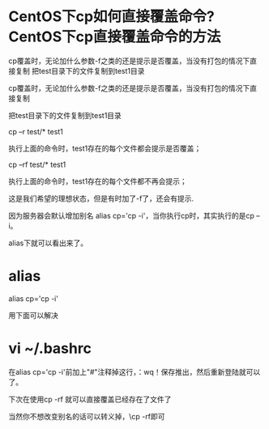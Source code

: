 # CentOS下cp如何直接覆盖命令?CentOS下cp直接覆盖命令的方法

cp覆盖时，无论加什么参数-f之类的还是提示是否覆盖，当没有打包的情况下直接复制 把test目录下的文件复制到test1目录

cp覆盖时，无论加什么参数-f之类的还是提示是否覆盖，当没有打包的情况下直接复制

把test目录下的文件复制到test1目录

cp –r test/* test1

执行上面的命令时，test1存在的每个文件都会提示是否覆盖；

cp –rf test/* test1

执行上面的命令时，test1存在的每个文件都不再会提示；

这是我们希望的理想状态，但是有时加了-f了，还会有提示.

因为服务器会默认增加别名 alias cp='cp -i'，当你执行cp时，其实执行的是cp –i。

alias下就可以看出来了。

# alias

alias cp='cp -i'

用下面可以解决

# vi ~/.bashrc

在alias cp='cp -i'前加上"#"注释掉这行，：wq！保存推出，然后重新登陆就可以了。

下次在使用cp -rf 就可以直接覆盖已经存在了文件了

当然你不想改变别名的话可以转义掉，\cp -rf即可